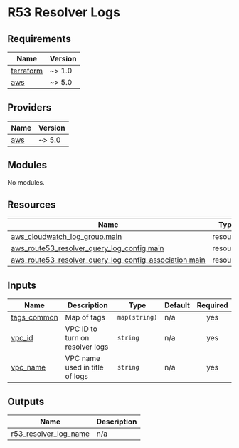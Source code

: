 # R53 Resolver Logs

<!-- BEGIN_TF_DOCS -->

## Requirements

| Name                                                                     | Version |
| ------------------------------------------------------------------------ | ------- |
| <a name="requirement_terraform"></a> [terraform](#requirement_terraform) | ~> 1.0  |
| <a name="requirement_aws"></a> [aws](#requirement_aws)                   | ~> 5.0  |

## Providers

| Name                                             | Version |
| ------------------------------------------------ | ------- |
| <a name="provider_aws"></a> [aws](#provider_aws) | ~> 5.0  |

## Modules

No modules.

## Resources

| Name                                                                                                                                                                                | Type     |
| ----------------------------------------------------------------------------------------------------------------------------------------------------------------------------------- | -------- |
| [aws_cloudwatch_log_group.main](https://registry.terraform.io/providers/hashicorp/aws/latest/docs/resources/cloudwatch_log_group)                                                   | resource |
| [aws_route53_resolver_query_log_config.main](https://registry.terraform.io/providers/hashicorp/aws/latest/docs/resources/route53_resolver_query_log_config)                         | resource |
| [aws_route53_resolver_query_log_config_association.main](https://registry.terraform.io/providers/hashicorp/aws/latest/docs/resources/route53_resolver_query_log_config_association) | resource |

## Inputs

| Name                                                               | Description                     | Type          | Default | Required |
| ------------------------------------------------------------------ | ------------------------------- | ------------- | ------- | :------: |
| <a name="input_tags_common"></a> [tags_common](#input_tags_common) | Map of tags                     | `map(string)` | n/a     |   yes    |
| <a name="input_vpc_id"></a> [vpc_id](#input_vpc_id)                | VPC ID to turn on resolver logs | `string`      | n/a     |   yes    |
| <a name="input_vpc_name"></a> [vpc_name](#input_vpc_name)          | VPC name used in title of logs  | `string`      | n/a     |   yes    |

## Outputs

| Name                                                                                               | Description |
| -------------------------------------------------------------------------------------------------- | ----------- |
| <a name="output_r53_resolver_log_name"></a> [r53_resolver_log_name](#output_r53_resolver_log_name) | n/a         |

<!-- END_TF_DOCS -->
